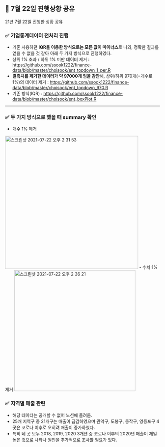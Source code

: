 ## 📍 7월 22일 진행상황 공유
21년 7월 22일 진행한 상황 공유
###  ✅ 기업통계데이터 전처리 진행
- 기존 사용하던 **IQR을 이용한 방식으로는 모든 값이 마이너스**로 나와, 정확한 결과를 얻을 수 없을 것 같아 아래 두 가지 방식으로 진행하였다.
- 상위 1% 초과 / 하위 1% 미만 데이터 제거 : https://github.com/ssook1222/finance-data/blob/master/choisook/ent_topdown_1_per.R
- **결측치를 제거한 데이터가 약 97000개 임을 감안**해, 상위/하위 970개(=개수로 1%)의 데이터 제거 : https://github.com/ssook1222/finance-data/blob/master/choisook/ent_topdown_970.R
- 기존 방식(IQR) : https://github.com/ssook1222/finance-data/blob/master/choisook/ent_boxPlot.R
---
### ✅ 두 가지 방식으로 했을 때 summary 확인
- 개수 1% 제거
<img width="433" alt="스크린샷 2021-07-22 오후 2 31 53" src="https://user-images.githubusercontent.com/60427387/126593844-35f8fa6d-ca46-439f-a952-d5b5750795ab.png">
- 수치 1% 제거
<img width="394" alt="스크린샷 2021-07-22 오후 2 36 21" src="https://user-images.githubusercontent.com/60427387/126594073-bafabb2a-da90-492f-9f18-b47e61adc496.png">


### ✅ 지역별 매출 관련
- 해당 데이터는 공개할 수 없어 노션에 올려둠.
- 25개 지역구 중 21개구는 매출이 급감하였으며 관악구, 도봉구, 동작구, 영등포구 4곳은 코로나 이후로 오히려 매출이 증가하였다.
- 특히 네 곳 모두 2018, 2019, 2020 3개년 중 코로나 이후의 2020년 매출이 제일 높은 것으로 나타나 원인을 추가적으로 조사할 필요가 있다. 

